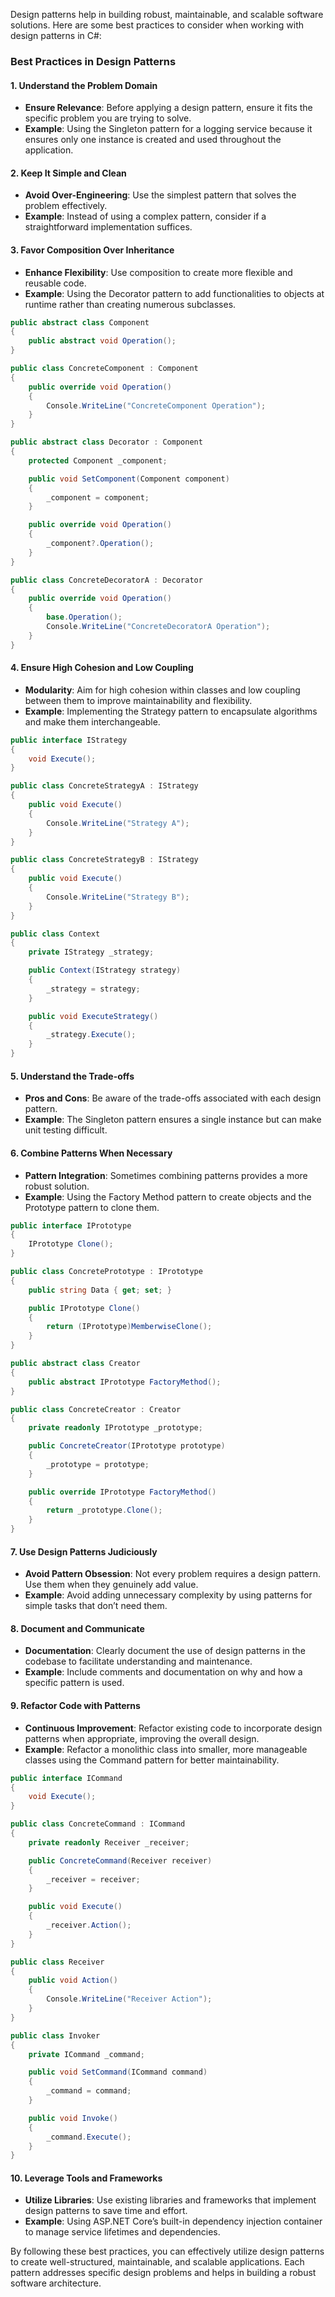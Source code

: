 Design patterns help in building robust, maintainable, and scalable software solutions. Here are some best practices to consider when working with design patterns in C#:

### **Best Practices in Design Patterns**

#### **1. Understand the Problem Domain**

- **Ensure Relevance**: Before applying a design pattern, ensure it fits the specific problem you are trying to solve.
- **Example**: Using the Singleton pattern for a logging service because it ensures only one instance is created and used throughout the application.

#### **2. Keep It Simple and Clean**

- **Avoid Over-Engineering**: Use the simplest pattern that solves the problem effectively.
- **Example**: Instead of using a complex pattern, consider if a straightforward implementation suffices.

#### **3. Favor Composition Over Inheritance**

- **Enhance Flexibility**: Use composition to create more flexible and reusable code.
- **Example**: Using the Decorator pattern to add functionalities to objects at runtime rather than creating numerous subclasses.

```csharp
public abstract class Component
{
    public abstract void Operation();
}

public class ConcreteComponent : Component
{
    public override void Operation()
    {
        Console.WriteLine("ConcreteComponent Operation");
    }
}

public abstract class Decorator : Component
{
    protected Component _component;

    public void SetComponent(Component component)
    {
        _component = component;
    }

    public override void Operation()
    {
        _component?.Operation();
    }
}

public class ConcreteDecoratorA : Decorator
{
    public override void Operation()
    {
        base.Operation();
        Console.WriteLine("ConcreteDecoratorA Operation");
    }
}
```

#### **4. Ensure High Cohesion and Low Coupling**

- **Modularity**: Aim for high cohesion within classes and low coupling between them to improve maintainability and flexibility.
- **Example**: Implementing the Strategy pattern to encapsulate algorithms and make them interchangeable.

```csharp
public interface IStrategy
{
    void Execute();
}

public class ConcreteStrategyA : IStrategy
{
    public void Execute()
    {
        Console.WriteLine("Strategy A");
    }
}

public class ConcreteStrategyB : IStrategy
{
    public void Execute()
    {
        Console.WriteLine("Strategy B");
    }
}

public class Context
{
    private IStrategy _strategy;

    public Context(IStrategy strategy)
    {
        _strategy = strategy;
    }

    public void ExecuteStrategy()
    {
        _strategy.Execute();
    }
}
```

#### **5. Understand the Trade-offs**

- **Pros and Cons**: Be aware of the trade-offs associated with each design pattern.
- **Example**: The Singleton pattern ensures a single instance but can make unit testing difficult.

#### **6. Combine Patterns When Necessary**

- **Pattern Integration**: Sometimes combining patterns provides a more robust solution.
- **Example**: Using the Factory Method pattern to create objects and the Prototype pattern to clone them.

```csharp
public interface IPrototype
{
    IPrototype Clone();
}

public class ConcretePrototype : IPrototype
{
    public string Data { get; set; }

    public IPrototype Clone()
    {
        return (IPrototype)MemberwiseClone();
    }
}

public abstract class Creator
{
    public abstract IPrototype FactoryMethod();
}

public class ConcreteCreator : Creator
{
    private readonly IPrototype _prototype;

    public ConcreteCreator(IPrototype prototype)
    {
        _prototype = prototype;
    }

    public override IPrototype FactoryMethod()
    {
        return _prototype.Clone();
    }
}
```

#### **7. Use Design Patterns Judiciously**

- **Avoid Pattern Obsession**: Not every problem requires a design pattern. Use them when they genuinely add value.
- **Example**: Avoid adding unnecessary complexity by using patterns for simple tasks that don’t need them.

#### **8. Document and Communicate**

- **Documentation**: Clearly document the use of design patterns in the codebase to facilitate understanding and maintenance.
- **Example**: Include comments and documentation on why and how a specific pattern is used.

#### **9. Refactor Code with Patterns**

- **Continuous Improvement**: Refactor existing code to incorporate design patterns when appropriate, improving the overall design.
- **Example**: Refactor a monolithic class into smaller, more manageable classes using the Command pattern for better maintainability.

```csharp
public interface ICommand
{
    void Execute();
}

public class ConcreteCommand : ICommand
{
    private readonly Receiver _receiver;

    public ConcreteCommand(Receiver receiver)
    {
        _receiver = receiver;
    }

    public void Execute()
    {
        _receiver.Action();
    }
}

public class Receiver
{
    public void Action()
    {
        Console.WriteLine("Receiver Action");
    }
}

public class Invoker
{
    private ICommand _command;

    public void SetCommand(ICommand command)
    {
        _command = command;
    }

    public void Invoke()
    {
        _command.Execute();
    }
}
```

#### **10. Leverage Tools and Frameworks**

- **Utilize Libraries**: Use existing libraries and frameworks that implement design patterns to save time and effort.
- **Example**: Using ASP.NET Core’s built-in dependency injection container to manage service lifetimes and dependencies.

By following these best practices, you can effectively utilize design patterns to create well-structured, maintainable, and scalable applications. Each pattern addresses specific design problems and helps in building a robust software architecture.
